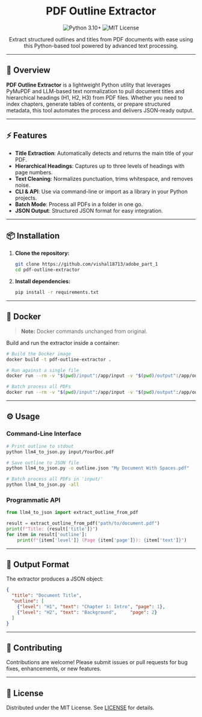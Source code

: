 <div align="center">
  <h1>PDF Outline Extractor</h1>
  <p>
    <img src="https://img.shields.io/badge/python-3.10+-blue.svg" alt="Python 3.10+">
    <img src="https://img.shields.io/badge/license-MIT-green.svg" alt="MIT License">
  </p>
  <p>Extract structured outlines and titles from PDF documents with ease using this Python-based tool powered by advanced text processing.</p>
</div>

---

## 🚀 Overview

**PDF Outline Extractor** is a lightweight Python utility that leverages PyMuPDF and LLM-based text normalization to pull document titles and hierarchical headings (H1, H2, H3) from PDF files. Whether you need to index chapters, generate tables of contents, or prepare structured metadata, this tool automates the process and delivers JSON-ready output.

---

## ⚡ Features

* **Title Extraction**: Automatically detects and returns the main title of your PDF.
* **Hierarchical Headings**: Captures up to three levels of headings with page numbers.
* **Text Cleaning**: Normalizes punctuation, trims whitespace, and removes noise.
* **CLI & API**: Use via command-line or import as a library in your Python projects.
* **Batch Mode**: Process all PDFs in a folder in one go.
* **JSON Output**: Structured JSON format for easy integration.

---

## 📦 Installation

1. **Clone the repository:**

   ```bash
   git clone https://github.com/vishal18713/adobe_part_1
   cd pdf-outline-extractor
   ```

2. **Install dependencies:**

   ```bash
   pip install -r requirements.txt
   ```

---

## 🐳 Docker

> **Note:** Docker commands unchanged from original.

Build and run the extractor inside a container:

```bash
# Build the Docker image
docker build -t pdf-outline-extractor .

# Run against a single file
docker run --rm -v "$(pwd)/input":/app/input -v "$(pwd)/output":/app/output pdf-outline-extractor Pdfs/Adobe_60pages.pdf

# Batch process all PDFs
docker run --rm -v "$(pwd)/input":/app/input -v "$(pwd)/output":/app/output pdf-outline-extractor -all
```

---

## ⚙️ Usage

### Command-Line Interface

```bash
# Print outline to stdout
python llm4_to_json.py input/YourDoc.pdf

# Save outline to JSON file
python llm4_to_json.py -o outline.json "My Document With Spaces.pdf"

# Batch process all PDFs in 'input/'
python llm4_to_json.py -all
```

### Programmatic API

```python
from llm4_to_json import extract_outline_from_pdf

result = extract_outline_from_pdf("path/to/document.pdf")
print(f"Title: {result['title']}")
for item in result['outline']:
    print(f"{item['level']} (Page {item['page']}): {item['text']}")
```

---

## 📝 Output Format

The extractor produces a JSON object:

```json
{
  "title": "Document Title",
  "outline": [
    {"level": "H1", "text": "Chapter 1: Intro", "page": 1},
    {"level": "H2", "text": "Background",     "page": 2}
  ]
}
```

---

## 🤝 Contributing

Contributions are welcome! Please submit issues or pull requests for bug fixes, enhancements, or new features.

---

## 📄 License

Distributed under the MIT License. See [LICENSE](LICENSE.md) for details.
